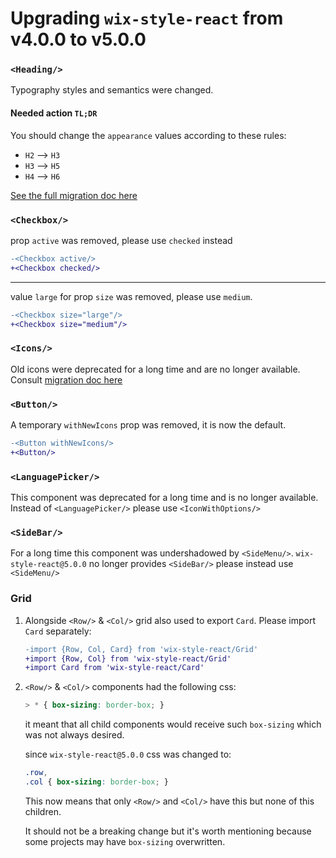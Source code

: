 # Upgrading `wix-style-react` from v4.0.0 to v5.0.0

### `<Heading/>`
Typography styles and semantics were changed.

#### Needed action `TL;DR`

You should change the `appearance` values according to these rules:

- `H2` --> `H3`
- `H3` --> `H5`
- `H4` --> `H6`

[See the full migration doc here](../../src/Heading/MIGRATION.md)
### `<Checkbox/>`

prop `active` was removed, please use `checked` instead

```diff
-<Checkbox active/>
+<Checkbox checked/>
```

---

value `large` for prop `size` was removed, please use `medium`.

```diff
-<Checkbox size="large"/>
+<Checkbox size="medium"/>
```

### `<Icons/>`

Old icons were deprecated for a long time and are no longer available. Consult [migration doc here](../NEW_ICONS_MIGRATION.md)

### `<Button/>`

A temporary `withNewIcons` prop was removed, it is now the default.

```diff
-<Button withNewIcons/>
+<Button/>
```


### `<LanguagePicker/>`

This component was deprecated for a long time and is no longer
available. Instead of `<LanguagePicker/>` please use `<IconWithOptions/>`

### `<SideBar/>`

For a long time this component was undershadowed by `<SideMenu/>`.
`wix-style-react@5.0.0` no longer provides `<SideBar/>` please instead
use `<SideMenu/>`

### Grid

1. Alongside `<Row/>` & `<Col/>` grid also used to export `Card`. Please
   import `Card` separately:

    ```diff
    -import {Row, Col, Card} from 'wix-style-react/Grid'
    +import {Row, Col} from 'wix-style-react/Grid'
    +import Card from 'wix-style-react/Card'
    ```

2. `<Row/>` & `<Col/>` components had the following css:
    ```css
    > * { box-sizing: border-box; }
    ```

    it meant that all child components would receive such `box-sizing`
    which was not always desired.

    since `wix-style-react@5.0.0` css was changed to:
    ```css
    .row,
    .col { box-sizing: border-box; }
    ```

    This now means that only `<Row/>` and `<Col/>` have this but none of
    this children.

    It should not be a breaking change but it's worth mentioning because
    some projects may have `box-sizing` overwritten.
